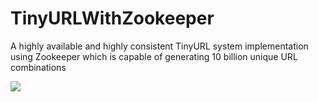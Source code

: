 # TinyURLWithZookeeper
A highly available and highly consistent TinyURL system implementation using Zookeeper which is capable of generating 10 billion unique URL combinations


<img src="https://user-images.githubusercontent.com/62032144/152983862-c3187786-3db7-4e49-90b9-867e1837fbb1.jpg">
